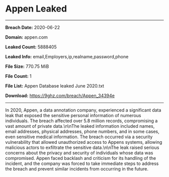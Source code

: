 # Appen Leaked

------------
**Breach Date:** 2020-06-22

**Domain:** appen.com

**Leaked Count:** 5888405

**Leaked Info:** email,Employers,ip,realname,password,phone

**File Size:** 770.75 MiB

**File Count:** 1

**File List:** Appen Database leaked June 2020.txt

**Download:** https://9ghz.com/breach/Appen_34394e

------------
In 2020, Appen, a data annotation company, experienced a significant data leak that exposed the sensitive personal information of numerous individuals. The breach affected over 5.8 million records, compromising a vast amount of private data.\n\nThe leaked information included names, email addresses, physical addresses, phone numbers, and in some cases, even sensitive medical information. The breach occurred via a security vulnerability that allowed unauthorized access to Appens systems, allowing malicious actors to exfiltrate the sensitive data.\n\nThe leak raised serious concerns about the privacy and security of individuals whose data was compromised. Appen faced backlash and criticism for its handling of the incident, and the company was forced to take immediate steps to address the breach and prevent similar incidents from occurring in the future.

